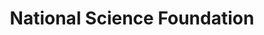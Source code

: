 ---
# This topic lives at
# https://digital.gov/topics/national-science-foundation

# Topic Title
title: "National Science Foundation"

# description — keep it short and clear
summary: ""

# Weight
weight: 1

# For more information on managing topics,
# see https://github.com/GSA/digitalgov.gov/wiki/topics
---